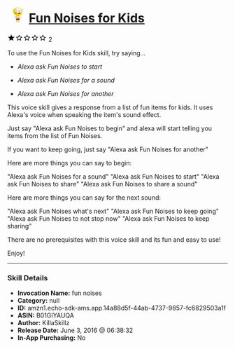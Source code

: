 # &nbsp;<img src="skill_icon" alt="Fun Noises for Kids icon" width="36"> [Fun Noises for Kids](http://alexa.amazon.com/#skills/amzn1.echo-sdk-ams.app.14a88d5f-44ab-4737-9857-fc6829503a1f)
![1 stars](../../images/ic_star_black_18dp_1x.png)![1 stars](../../images/ic_star_border_black_18dp_1x.png)![1 stars](../../images/ic_star_border_black_18dp_1x.png)![1 stars](../../images/ic_star_border_black_18dp_1x.png)![1 stars](../../images/ic_star_border_black_18dp_1x.png) 2

To use the Fun Noises for Kids skill, try saying...

* *Alexa ask Fun Noises to start*

* *Alexa ask Fun Noises for a sound*

* *Alexa ask Fun Noises for another*

This voice skill gives a response from a list of fun items for kids.  It uses Alexa's  voice when speaking the item's sound effect.

Just say "Alexa ask Fun Noises to begin"  and alexa will start telling you items from the list of Fun Noises.

If you want to keep going, just say "Alexa ask Fun Noises for another"

Here are more things you can say to begin:

"Alexa ask Fun Noises for a sound"
"Alexa ask Fun Noises to start"
"Alexa ask Fun Noises to share"
"Alexa ask Fun Noises to share a sound"

Here are more things you can say for the next sound:

"Alexa ask Fun Noises what's next"
"Alexa ask Fun Noises to keep going"
"Alexa ask Fun Noises to not stop now"
"Alexa ask Fun Noises to keep sharing"

There are no prerequisites with this voice skill and its fun and easy to use!

Enjoy!

***

### Skill Details

* **Invocation Name:** fun noises
* **Category:** null
* **ID:** amzn1.echo-sdk-ams.app.14a88d5f-44ab-4737-9857-fc6829503a1f
* **ASIN:** B01GIYAUQA
* **Author:** KillaSkillz
* **Release Date:** June 3, 2016 @ 06:38:32
* **In-App Purchasing:** No
